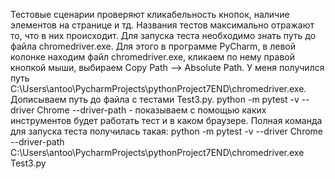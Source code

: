 Тестовые сценарии проверяют кликабельность кнопок, наличие элементов на странице и тд. Названия тестов максимально отражают то, что в них происходит. Для запуска теста необходимо знать путь до файла chromedriver.exe. Для этого в программе PyCharm, в левой колонке находим файл chromedriver.exe, кликаем по нему правой кнопкой мыши, выбираем Copy Path --> Absolute Path. У меня получился путь C:\Users\antoo\PycharmProjects\pythonProject7END\chromedriver.exe. Дописываем путь до файла с тестами Test3.py. python -m pytest -v --driver Chrome --driver-path - показываем с помощью каких инструментов будет работать тест и в каком браузере. Полная команда для запуска теста получилась такая: python -m pytest -v --driver Chrome --driver-path C:\Users\antoo\PycharmProjects\pythonProject7END\chromedriver.exe Test3.py
